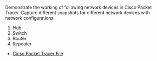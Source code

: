 Demonstrate the working of following network devices in Cisco Packet Tracer. Capture different snapshots for different network devices with network configurations.

1. Hub
2. Switch
3. Router
4. Repeater

- [Cicso Packet Tracer File](./11.pkt)
